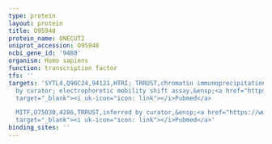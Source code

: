 ```yaml
---
type: protein
layout: protein
title: O95948
protein_name: ONECUT2
uniprot_accession: O95948
ncbi_gene_id: '9480'
organism: Homo sapiens
function: transcription factor
tfs: ''
targets: 'SYTL4,Q96C24,94121,HTRI; TRRUST,chromatin immunoprecipitation assay; inferred
  by curator; electrophoretic mobility shift assay,&ensp;<a href="https://www.ncbi.nlm.nih.gov/pubmed/?term=16831872%5Buid%5D"
  target="_blank"><i uk-icon="icon: link"></i>Pubmed</a>

  MITF,O75030,4286,TRRUST,inferred by curator,&ensp;<a href="https://www.ncbi.nlm.nih.gov/pubmed/?term=11478782%5Buid%5D"
  target="_blank"><i uk-icon="icon: link"></i>Pubmed</a>'
binding_sites: ''
---
```

